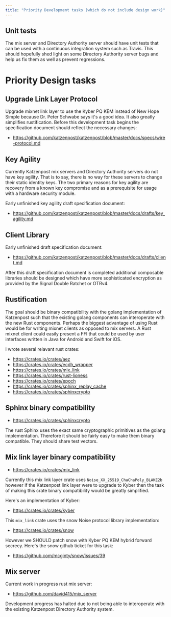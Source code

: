 ```yaml
---
title: "Priority Development tasks (which do not include design work)"
---
```


## Unit tests

The mix server and Directory Authority server should have unit tests
that can be used with a continuous integration system such as Travis.
This should hopefully shed light on some Directory Authority server bugs
and help us fix them as well as prevent regressions.

# Priority Design tasks

## Upgrade Link Layer Protocol

Upgrade mixnet link layer to use the Kyber PQ KEM instead of New Hope
Simple because Dr. Peter Schwabe says it\'s a good idea. It also greatly
simplifies rustification. Before this development task begins the
specification document should reflect the necessary changes:

- https://github.com/katzenpost/katzenpost/blob/master/docs/specs/wire-protocol.md

## Key Agility

Currently Katzenpost mix servers and Directory Authority servers do not
have key agility. That is to say, there is no way for these servers to
change their static identity keys. The two primary reasons for key
agility are recovery from a known key compromise and as a prerequisite
for usage with a hardware security module.

Early unfinished key agility draft specification document:

- https://github.com/katzenpost/katzenpost/blob/master/docs/drafts/key_agility.md

## Client Library

Early unfinished draft specification document:

- https://github.com/katzenpost/katzenpost/blob/master/docs/drafts/client.md

After this draft specification document is completed additional
composable libraries should be designed which have more sophisticated
encryption as provided by the Signal Double Ratchet or OTRv4.

## Rustification

The goal should be binary compatibility with the golang implementation
of Katzenpost such that the existing golang components can interoperate
with the new Rust components. Perhaps the biggest advantage of using
Rust would be for writing mixnet clients as opposed to mix servers. A
Rust mixnet client could easily present a FFI that could be used by user
interfaces written in Java for Android and Swift for iOS.

I wrote several relavant rust crates:

- https://crates.io/crates/aez
- https://crates.io/crates/ecdh_wrapper
- https://crates.io/crates/mix_link
- https://crates.io/crates/rust-lioness
- https://crates.io/crates/epoch
- https://crates.io/crates/sphinx_replay_cache
- https://crates.io/crates/sphinxcrypto

## Sphinx binary compatibility

- https://crates.io/crates/sphinxcrypto

The rust Sphinx uses the exact same cryptographic primitives as the
golang implementation. Therefore it should be fairly easy to make them
binary compatible. They should share test vectors.

## Mix link layer binary compatibility

- https://crates.io/crates/mix_link

Currently this mix link layer crate uses
`Noise_XX_25519_ChaChaPoly_BLAKE2b` however if the Katzenpost link layer
were to upgrade to Kyber then the task of making this crate binary
compatibility would be greatly simplified.

Here's an implementation of Kyber:

- https://crates.io/crates/kyber

This `mix_link` crate uses the snow Noise protocol library
implementation:

- https://crates.io/crates/snow

However we SHOULD patch snow with Kyber PQ KEM hybrid forward secrecy.
Here's the snow github ticket for this task:

- https://github.com/mcginty/snow/issues/39

## Mix server

Current work in progress rust mix server:

- https://github.com/david415/mix_server

Development progress has halted due to not being able to interoperate
with the existing Katzenpost Directory Authority system.
